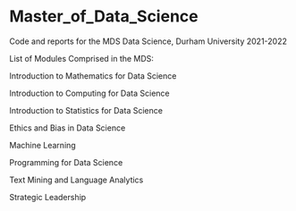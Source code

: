 # Master_of_Data_Science
Code and reports for the MDS Data Science, Durham University 2021-2022

List of Modules Comprised in the MDS:

Introduction to Mathematics for Data Science

Introduction to Computing for Data Science

Introduction to Statistics for Data Science

Ethics and Bias in Data Science

Machine Learning

Programming for Data Science

Text Mining and Language Analytics

Strategic Leadership
